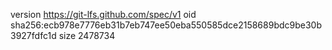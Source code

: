 version https://git-lfs.github.com/spec/v1
oid sha256:ecb978e7776eb31b7eb747ee50eba550585dce2158689bdc9be30b3927fdfc1d
size 2478734
